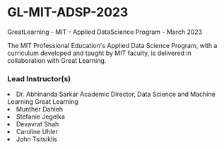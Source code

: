 # GL-MIT-ADSP-2023
GreatLearning - MIT - Applied DataScience Program - March 2023

The MIT Professional Education's Applied Data Science Program, with a curriculum developed and taught by MIT faculty, is delivered in collaboration with Great Learning.

<h3>Lead Instructor(s)</h3>

<li> Dr. Abhinanda Sarkar
        Academic Director, Data Science and Machine Learning
        Great Learning
        
<li> Munther Dahleh
<li> Stefanie Jegelka
<li> Devavrat Shah
<li> Caroline Uhler
<li> John Tsitsiklis
